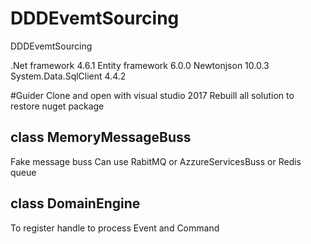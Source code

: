 # DDDEvemtSourcing
DDDEvemtSourcing

 .Net framework 4.6.1
 Entity framework 6.0.0
 Newtonjson 10.0.3
 System.Data.SqlClient 4.4.2
 
 #Guider
 Clone and open with visual studio 2017
 Rebuill all solution to restore nuget package
 
 ## class MemoryMessageBuss
 Fake message buss
 Can use RabitMQ or AzzureServicesBuss or Redis queue
 
 ## class DomainEngine
 To register handle to process Event and Command
